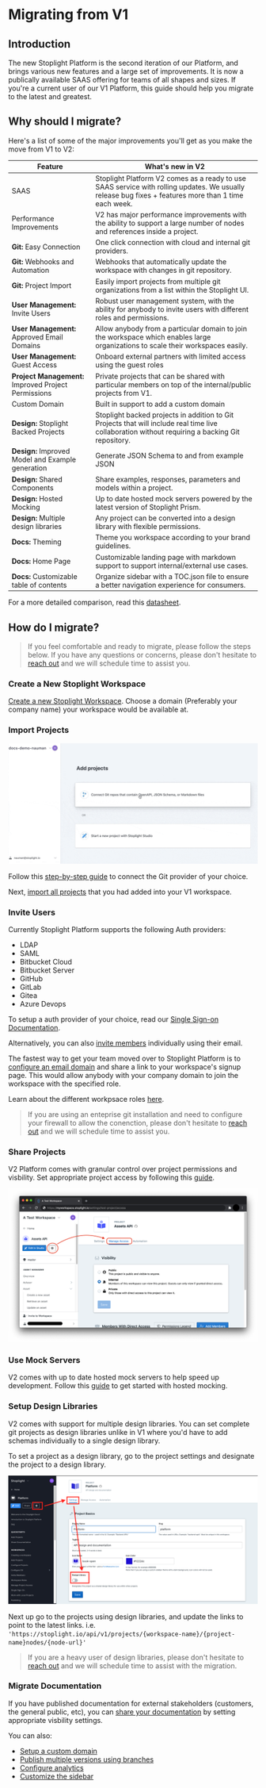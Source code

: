 # Migrating from V1

## Introduction

The new Stoplight Platform is the second iteration of our Platform, and brings various new features and a large set of improvements. It is now a publically available SAAS offering for teams of all shapes and sizes. If you're a current user of our V1 Platform, this guide should help you migrate to the latest and greatest. 

## Why should I migrate?

Here's a list of some of the major improvements you'll get as you make the move from V1 to V2:

Feature | What's new in V2 |
---------|----------|
 SAAS | Stoplight Platform V2 comes as a ready to use SAAS service with rolling updates. We usually release bug fixes + features more than 1 time each week. 
 Performance Improvements | V2 has major performance improvements with the ability to support a large number of nodes and references inside a project.
 **Git:** Easy Connection | One click connection with cloud and internal git providers.
 **Git:** Webhooks and Automation | Webhooks that automatically update the workspace with changes in git repository. 
**Git:** Project Import | Easily import projects from multiple git organizations from a list within the Stoplight UI. 
**User Management:** Invite Users| Robust user management system, with the ability for anybody to invite users with different roles and permissions. 
**User Management:** Approved Email Domains | Allow anybody from a particular domain to join the workspace which enables large organizations to scale their workspaces easily.
**User Management:** Guest Access | Onboard external partners with limited access using the guest roles
**Project Management:** Improved Project Permissions | Private projects that can be shared with particular members on top of the internal/public projects from V1. 
Custom Domain | Built in support to add a custom domain
**Design:** Stoplight Backed Projects | Stoplight backed projects in addition to Git Projects that will include real time live collaboration without requiring a backing Git repository.
**Design:** Improved Model and Example generation | Generate JSON Schema to and from example JSON 
**Design:** Shared Components | Share examples, responses, parameters and models within a project. 
**Design:** Hosted Mocking | Up to date hosted mock servers powered by the latest version of Stoplight Prism.
**Design:** Multiple design libraries | Any project can be converted into a design library with flexible permissions.
**Docs:** Theming | Theme you workspace according to your brand guidelines. 
**Docs:** Home Page | Customizable landing page with markdown support to support internal/external use cases.
**Docs:** Customizable table of contents | Organize sidebar with a TOC.json file to ensure a better navigation experience for consumers.

For a more detailed comparison, read this [datasheet](https://www.notion.so/stoplight/e9a6bf85651e4ab3999e307136814c56?v=adc1c0337f2a4acab1c3d32ba1ebbd1c).

## How do I migrate?

> If you feel comfortable and ready to migrate, please follow the steps below. If you have any questions or concerns, please don't hesitate to [reach out](mailto:support@stoplight.io) and we will schedule time to assist you. 

### Create a New Stoplight Workspace

[Create a new Stoplight Workspace](../2.-workspaces/a.creating-a-workspace.md). Choose a domain (Preferably your company name) your workspace would be available at. 

### Import Projects

![add-projects](../assets/images/git-connect-compressed.gif)

Follow this [step-by-step guide](a.configuring-git.md) to connect the Git provider of your choice.

Next, [import all projects](../2.-workspaces/b.adding-projects.md) that you had added into your V1 workspace. 

### Invite Users

Currently Stoplight Platform supports the following Auth providers:

- LDAP
- SAML
- Bitbucket Cloud
- Bitbucket Server
- GitHub
- GitLab
- Gitea
- Azure Devops

To setup a auth provider of your choice, read our [Single Sign-on Documentation](../2.-workspaces/e.configuring-authentication.md).

Alternatively, you can also [invite members](../2.-workspaces/d.inviting-your-team.md) 
individually using their email.

The fastest way to get your team moved over to Stoplight Platform is to [configure an email domain](../2.-workspaces/d.inviting-your-team.md#make-your-workspace-discoverable) and share a link to your workspace's signup page. This would allow anybody with your company domain to join the workspace with the specified role.

Learn about the different workpsace roles [here](../2.-workspaces/k.workspace-roles.md).

> If you are using an enteprise git installation and need to configure your firewall to allow the conenction, please don't hesitate to [reach out](mailto:support@stoplight.io) and we will schedule time to assist you. 

### Share Projects

V2 Platform comes with granular control over project permissions and visbility. Set appropriate project access by following this [guide](../2.-workspaces/l.project-roles.md).

![](../assets/images/manage-project-access.png)

### Use Mock Servers

V2 comes with up to date hosted mock servers to help speed up development. Follow this [guide](../3.-design/d.setting-up-a-mock-server.md) to get started with hosted mocking.

### Setup Design Libraries

V2 comes with support for multiple design libraries. You can set complete git projects as design libraries unlike in V1 where you'd have to add schemas individually to a single design library. 

To set a project as a design library, go to the project settings and designate the project to a design library. 

![](../assets/images/design-library.png)

Next up go to the projects using design libraries, and update the links to point to the latest links. i.e. `'https://stoplight.io/api/v1/projects/{workspace-name}/{project-name}nodes/{node-url}'`

> If you are a heavy user of design libraries, please don't hesitate to [reach out](mailto:support@stoplight.io) and we will schedule time to assist with the migration. 

### Migrate Documentation

If you have published documentation for external stakeholders (customers, the general public, etc), you can [share your documentation](../1.-quickstarts/share-documentation-quickstart.md) by setting appropriate visbility settings.

You can also:
- [Setup a custom domain](../2.-workspaces/j.custom-domains.md)
- [Publish multiple versions using branches](../2.-workspaces/h.branch-management.md)
- [Configure analytics](../4.-documentation/e.configure-analytics.md)
- [Customize the sidebar](../4.-documentation/d.table-of-contents.md)